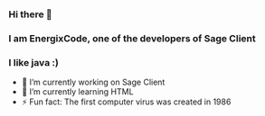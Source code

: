### Hi there 👋
### I am EnergixCode, one of the developers of Sage Client
### I like java :)


- 🔭 I’m currently working on Sage Client
- 🌱 I’m currently learning HTML
- ⚡ Fun fact: The first computer virus was created in 1986
